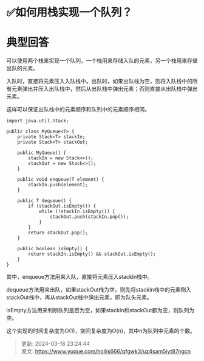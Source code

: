 # ✅如何用栈实现一个队列？

# 典型回答


可以使用两个栈来实现一个队列，一个栈用来存储入队的元素，另一个栈用来存储出队的元素。



入队时，直接将元素压入入队栈中。出队时，如果出队栈为空，则将入队栈中的所有元素弹出并压入出队栈中，然后从出队栈中弹出元素；否则直接从出队栈中弹出元素。



这样可以保证出队栈中的元素顺序和队列中的元素顺序相同。



```plain
import java.util.Stack;

public class MyQueue<T> {
    private Stack<T> stackIn;
    private Stack<T> stackOut;

    public MyQueue() {
        stackIn = new Stack<>();
        stackOut = new Stack<>();
    }

    public void enqueue(T element) {
        stackIn.push(element);
    }

    public T dequeue() {
        if (stackOut.isEmpty()) {
            while (!stackIn.isEmpty()) {
                stackOut.push(stackIn.pop());
            }
        }
        return stackOut.pop();
    }

    public boolean isEmpty() {
        return stackIn.isEmpty() && stackOut.isEmpty();
    }
}

```



其中，enqueue方法用来入队，直接将元素压入stackIn栈中。



dequeue方法用来出队，如果stackOut栈为空，则先将stackIn栈中的元素倒入stackOut栈中，再从stackOut栈中弹出元素，即为队头元素。



isEmpty方法用来判断队列是否为空，如果stackIn和stackOut都为空，则队列为空。



这个实现的时间复杂度为O(1)，空间复杂度为O(n)，其中n为队列中元素的个数。



> 更新: 2024-03-18 23:24:44  
> 原文: <https://www.yuque.com/hollis666/qfgwk3/uz4sam5iyt87ngcn>